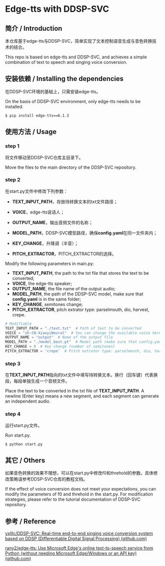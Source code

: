 # Edge-tts with DDSP-SVC



## 简介 / Introduction

本仓库基于edge-tts与DDSP-SVC，简单实现了文本控制语音生成与音色转换技术的结合。

This repo is based on edge-tts and DDSP-SVC, and achieves a simple combination of text to speech and singing voice conversion.



## 安装依赖 / Installing the dependencies

在DDSP-SVC环境的基础上，只需安装edge-tts。

On the basis of DDSP-SVC environment, only edge-tts needs to be installed.

```
$ pip install edge-tts==6.1.3
```



## 使用方法 / Usage

### step 1

将文件移动至DDSP-SVC仓库主目录下。

Move the files to the main directory of the DDSP-SVC repository.

### step 2

在start.py文件中修改下列参数：

- **TEXT_INPUT_PATH**，存放待转换文本的txt文件路径；

- **VOICE**，edge-tts说话人；

- **OUTPUT_NAME**，输出音频文件的名称；

- **MODEL_PATH**，DDSP-SVC模型路径，确保**config.yaml**在同一文件夹内；

- **KEY_CHANGE**，升降调（半音）；

- **PITCH_EXTRACTOR**，PITCH_EXTRACTOR的选择。

  

Modify the following parameters in main.py: 

- **TEXT_INPUT_PATH**, the path to the txt file that stores the text to be converted; 
- **VOICE**, the edge-tts speaker; 
- **OUTPUT_NAME**, the file name of the output audio;
- **MODEL_PATH**, the path of the DDSP-SVC model, make sure that **config.yaml** is in the same folder;
- **KEY_CHANGE**, semitones change;
- **PITCH_EXTRACTOR**, pitch extrator type: parselmouth, dio, harvest, crepe.

```python
# Modifiable
TEXT_INPUT_PATH = "./text.txt"  # Path of text to be converted
VOICE = "zh-CN-XiaoyiNeural"  # You can change the available voice here
OUTPUT_NAME = "output"  # Name of the output file
MODEL_PATH = "./model_best.pt"  # Model path (make sure that config.yaml is in the same folder)
KEY_CHANGE = 0  # Key change (number of semitones)
PITCH_EXTRACTOR = 'crepe'  # Pitch extrator type: parselmouth, dio, harvest, crepe
```

### step 3

在**TEXT_INPUT_PATH**指向的txt文件中填写待转换文本。换行（回车键）代表换段，每段单独生成一个音频文件。

Place the text to be converted in the txt file of **TEXT_INPUT_PATH**. A newline (Enter key) means a new segment, and each segment can generate an independent audio.

### step 4

运行start.py文件。

Run start.py.

```
$ python start.py
```



## 其它 / Others

如果音色转换的效果不理想，可以在start.py中修改f0和threhold的参数。具体修改策略请参考DDSP-SVC仓库的教程文档。

If the effect of voice conversion does not meet your expectations, you can modify the parameters of f0 and threhold in the start.py. For modification strategies, please refer to the tutorial documentation of DDSP-SVC repository.



## 参考 / Reference

[yxlllc/DDSP-SVC: Real-time end-to-end singing voice conversion system based on DDSP (Differentiable Digital Signal Processing) (github.com)](https://github.com/yxlllc/DDSP-SVC)

[rany2/edge-tts: Use Microsoft Edge's online text-to-speech service from Python (without needing Microsoft Edge/Windows or an API key) (github.com)](https://github.com/rany2/edge-tts)
